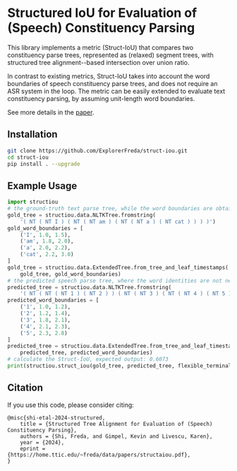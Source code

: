 # Structured IoU for Evaluation of (Speech) Constituency Parsing

This library implements a metric (Struct-IoU) that compares two constituency parse trees, represented as (relaxed) segment trees, with structured tree alignment--based intersection over union ratio.

In contrast to existing metrics, Struct-IoU takes into account the word boundaries of speech constituency parse trees, and does not require an ASR system in the loop.
The metric can be easily extended to evaluate text constituency parsing, by assuming unit-length word boundaries.

See more details in the [paper](https://home.ttic.edu/~freda/data/papers/structaiou.pdf).

## Installation
```bash
git clone https://github.com/ExplorerFreda/struct-iou.git
cd struct-iou
pip install . --upgrade
```

## Example Usage
```python
import structiou
# the ground-truth text parse tree, while the word boundaries are obtained by forced alignment
gold_tree = structiou.data.NLTKTree.fromstring(
    '( NT ( NT I ) ( NT ( NT am ) ( NT ( NT a ) ( NT cat ) ) ) )')
gold_word_boundaries = [
    ('I', 1.0, 1.5),
    ('am', 1.8, 2.0),
    ('a', 2.0, 2.2),
    ('cat', 2.2, 3.0)
]
gold_tree = structiou.data.ExtendedTree.from_tree_and_leaf_timestamps(
    gold_tree, gold_word_boundaries)
# the predicted speech parse tree, where the word identities are not necessary
predicted_tree = structiou.data.NLTKTree.fromstring(
    '( NT ( NT ( NT 1 ) ( NT 2 ) ) ( NT ( NT 3 ) ( NT ( NT 4 ) ( NT 5 ) ) ) )')
predicted_word_boundaries = [
    ('1', 1.0, 1.2),
    ('2', 1.2, 1.4),
    ('3', 1.8, 2.1),
    ('4', 2.1, 2.3),
    ('5', 2.3, 2.8)
]
predicted_tree = structiou.data.ExtendedTree.from_tree_and_leaf_timestamps(
    predicted_tree, predicted_word_boundaries)
# calculate the Struct-IoU, expected output: 0.6073
print(structiou.struct_iou(gold_tree, predicted_tree, flexible_terminal_alignment=True))
```


## Citation
If you use this code, please consider citing:
```
@misc{shi-etal-2024-structured,
    title = {Structured Tree Alignment for Evaluation of (Speech) Constituency Parsing},
    authors = {Shi, Freda, and Gimpel, Kevin and Livescu, Karen},
    year = {2024},
    eprint = {https://home.ttic.edu/~freda/data/papers/structaiou.pdf},
}
```
